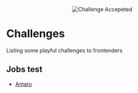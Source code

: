 <p align="center"><img src="https://cloud.githubusercontent.com/assets/3603793/23482493/0c4c2be6-feae-11e6-8618-e931ae5b095a.png" alt="Challenge Accepeted"></p>

# Challenges 

Listing some playful challenges to frontenders

## Jobs test

- [Amaro](https://github.com/amarofashion/front-end-challenge)
